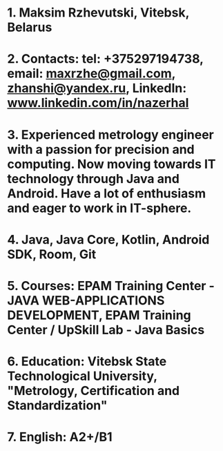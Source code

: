 # 1. Maksim Rzhevutski, Vitebsk, Belarus
# 2. Contacts: tel: +375297194738, email: maxrzhe@gmail.com, zhanshi@yandex.ru, LinkedIn: www.linkedin.com/in/nazerhal
# 3. Experienced metrology engineer with a passion for precision and computing. Now moving towards IT technology through Java and Android. Have a lot of enthusiasm and eager to work in IT-sphere.
# 4. Java, Java Core, Kotlin, Android SDK, Room, Git
# 5. Courses: EPAM Training Center - JAVA WEB-APPLICATIONS DEVELOPMENT, EPAM Training Center / UpSkill Lab - Java Basics
# 6. Education: Vitebsk State Technological University, "Metrology, Certification and Standardization"
# 7. English: A2+/B1
